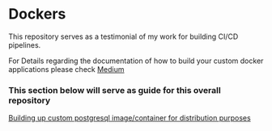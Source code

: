 # Dockers
This repository serves as a testimonial of my work for building CI/CD pipelines.

For Details regarding the documentation of how to build your custom docker applications please check
[Medium](https://medium.com/@mazeemkhanq/building-any-application-you-want-via-docker-075e393828c8)

### This section below will serve as guide for this overall repository

[Building up custom postgresql image/container for distribution purposes](https://github.com/mazeemkhanreal/Dockers/tree/main/postgresql)

